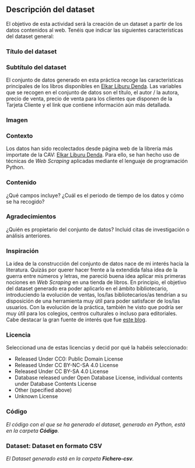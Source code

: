 ## Descripción del dataset

El objetivo de esta actividad será la creación de un dataset a partir de los datos contenidos al web. Tenéis que indicar las siguientes características del dataset general: 


<h3>Título del dataset</h3> 
  
<h3>Subtítulo del dataset</h3> 
  
  
El conjunto de datos generado en esta práctica recoge las características principales de los libros disponibles en [Elkar Liburu Denda](https://www.elkar.eus/). Las variables que se recogen en el conjunto de datos son el título, el autor / la autora, precio de venta, precio de venta para los clientes que disponen de la Tarjeta Cliente y el link que contiene información aún más detallada.

<h3>Imagen </h3> 

<h3>Contexto</h3> 

Los datos han sido recolectados desde página web de la librería más importate de la CAV: [Elkar Liburu Denda](https://www.elkar.eus/). Para ello, se han hecho uso de técnicas de <i>Web Scraping</i> aplicadas mediante el lenguaje de programación Python.

<h3>Contenido</h3> 

¿Qué campos incluye? ¿Cuál es el periodo de tiempo de los datos y cómo se ha recogido? 
 
 
<h3>Agradecimientos</h3>  

¿Quién es propietario del conjunto de datos? Incluid citas de investigación o análisis anteriores. 
 
<h3>Inspiración</h3>  

La idea de la construcción del conjunto de datos nace de mi interés hacia la literatura. Quizás por querer hacer frente a la extendida falsa idea de la guerra entre números y letras, me pareció buena idea aplicar mis primeras nociones en *Web Scraping* en una tienda de libros. En principio, el objetivo del dataset generado era poder aplicarlo en el ámbito bibliotecario, introduciendo la evolución de ventas, los/las bibliotecarios/as tendrían a su disposición de una herramienta muy útil para poder satisfacer de los/las usuarios. Con la evolución de la práctica, también he visto que podría ser muy útil para los colegios, centros culturales o incluso para editoriales. Cabe destacar la gran fuente de interés que fue [este blog](https://www.dataquest.io/blog/web-scraping-beautifulsoup/).


<h3>Licencia</h3> 
Seleccionad una de estas licencias y decid por qué la habéis seleccionado: 
  <ul>
    <li>Released Under CC0: Public Domain License</li>
    <li>Released Under CC BY-NC-SA 4.0 License</li>
    <li>Released Under CC BY-SA 4.0 License</li> 
    <li>Database released under Open Database License, individual contents under Database Contents License</li> 
    <li>Other (specified above) </li> 
    <li>Unknown License</li> 
  </ul>
 
<h3>Código</h3> 

<i>El código con el que se ha generado el dataset, generado en Python, está en la carpeta <b>Código</b>.</i>
 <br>
 
<h3>Dataset: Dataset en formato CSV </h3> 
 
 <i>El Dataset generado está en la carpeta <b>Fichero-csv</b>.</i>

